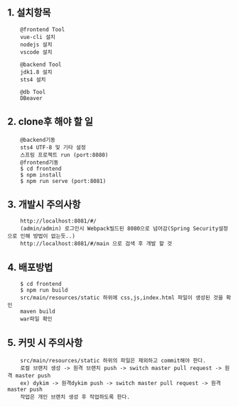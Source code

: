 ## 1. 설치항목<br/>
		@frontend Tool
		vue-cli 설치
		nodejs 설치
		vscode 설치
		
		@backend Tool
		jdk1.8 설치
		sts4 설치
		
		@db Tool
		DBeaver
		
		
## 2. clone후 해야 할 일<br/>
		@backend기동
		sts4 UTF-8 및 기타 설정
		스프링 프로젝트 run (port:8080)
		@frontend기동
		$ cd frontend
		$ npm install
		$ npm run serve (port:8081)
		
## 3. 개발시 주의사항<br/>
		http://localhost:8081/#/
		(admin/admin) 로그인시 Webpack빌드된 8080으로 넘어감(Spring Security설정으로 인해 방법이 없는듯..)
		http://localhost:8081/#/main 으로 검색 후 개발 할 것	
	
		
## 4. 배포방법<br/>
		$ cd frontend
		$ npm run build
		src/main/resources/static 하위에 css,js,index.html 파일이 생성된 것을 확인
		maven build
		war파일 확인
	
		
## 5. 커밋 시 주의사항<br/>
		src/main/resources/static 하위의 파일은 제외하고 commit해야 한다.
		로컬 브랜치 생성 -> 원격 브랜치 push -> switch master pull request -> 원격 master push
		ex) dykim -> 원격dykim push -> switch master pull request -> 원격master push
		작업은 개인 브랜치 생성 후 작업하도록 한다.